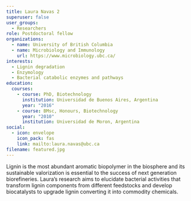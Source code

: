 ```yaml
---
title: Laura Navas 2
superuser: false
user_groups:
  - Researchers
role: Postdoctoral fellow
organizations:
  - name: University of British Columbia
  - name: Microbiology and Immunology
    url: https://www.microbiology.ubc.ca/
interests:
  - Lignin degradation
  - Enzymology
  - Bacterial catabolic enzymes and pathways
education:
  courses:
    - course: PhD, Biotechnology
      institution: Universidad de Buenos Aires, Argentina
      year: "2016"
    - course: BMsc, Honours, Biotechnology
      year: "2010"
      institution: Universidad de Moron, Argentina
social:
  - icon: envelope
    icon_pack: fas
    link: mailto:laura.navas@ubc.ca
filename: featured.jpg
---
```

Lignin is the most abundant aromatic biopolymer in the biosphere and its sustainable valorization is essential to the success of next generation biorefineries. Laura’s research aims to elucidate bacterial activities that transform lignin components from different feedstocks and develop biocatalysts to upgrade lignin converting it into commodity chemicals.